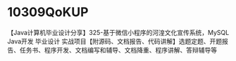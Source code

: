 # 10309QoKUP
【Java计算机毕业设计分享】325-基于微信小程序的河湟文化宣传系统，MySQL Java开发 毕业设计 实战项目【附源码、文档报告、代码讲解】选题定题、开题报告、任务书、程序开发、文档编写和辅导、文档降重、程序讲解、答辩辅导等
